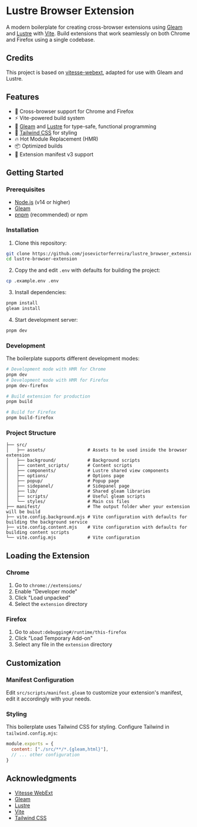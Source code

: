 # Lustre Browser Extension

A modern boilerplate for creating cross-browser extensions using [Gleam](https://gleam.run) and [Lustre](https://lustre.build) with [Vite](https://vitejs.dev). Build extensions that work seamlessly on both Chrome and Firefox using a single codebase.

## Credits

This project is based on [vitesse-webext](https://github.com/antfu/vitesse-webext), adapted for use with Gleam and Lustre.

## Features

- 🚀 Cross-browser support for Chrome and Firefox
- ⚡️ Vite-powered build system
- 🌟 [Gleam](https://gleam.run) and [Lustre](https://lustre.build) for type-safe, functional programming
- 🎨 [Tailwind CSS](https://tailwindcss.com) for styling
- 🔥 Hot Module Replacement (HMR)
- 📦 Optimized builds
- 🧩 Extension manifest v3 support

## Getting Started

### Prerequisites

- [Node.js](https://nodejs.org/) (v14 or higher)
- [Gleam](https://gleam.run/getting-started/installing/)
- [pnpm](https://pnpm.io/installation) (recommended) or npm

### Installation

1. Clone this repository:
```bash
git clone https://github.com/josevictorferreira/lustre_browser_extension.git
cd lustre-browser-extension
```

2. Copy the and edit `.env` with defaults for building the project:
```bash
cp .example.env .env
```

3. Install dependencies:
```bash
pnpm install
gleam install
```

4. Start development server:
```bash
pnpm dev
```

### Development

The boilerplate supports different development modes:

```bash
# Development mode with HMR for Chrome
pnpm dev
# Development mode with HMR for Firefox
pnpm dev-firefox

# Build extension for production
pnpm build

# Build for Firefox
pnpm build-firefox
```

### Project Structure

```
├── src/
│   ├── assets/                # Assets to be used inside the browser extension
│   ├── background/            # Background scripts
│   ├── content_scripts/       # Content scripts
│   ├── components/            # Lustre shared view components
│   ├── options/               # Options page
│   ├── popup/                 # Popup page
│   ├── sidepanel/             # Sidepanel page
│   ├── lib/                   # Shared gleam libraries
│   ├── scripts/               # Useful gleam scripts
│   └── styles/                # Main css files
├── manifest/                  # The output folder wher your extension will be build
├── vite.config.background.mjs # Vite configuration with defaults for building the background service
├── vite.config.content.mjs    # Vite configuration with defaults for building content scripts
└── vite.config.mjs            # Vite configuration
```

## Loading the Extension

### Chrome

1. Go to `chrome://extensions/`
2. Enable "Developer mode"
3. Click "Load unpacked"
4. Select the `extension` directory

### Firefox

1. Go to `about:debugging#/runtime/this-firefox`
2. Click "Load Temporary Add-on"
3. Select any file in the `extension` directory

## Customization

### Manifest Configuration

Edit `src/scripts/manifest.gleam` to customize your extension's manifest, edit it accordingly with your needs.

### Styling

This boilerplate uses Tailwind CSS for styling. Configure Tailwind in `tailwind.config.mjs`:

```javascript
module.exports = {
  content: ["./src/**/*.{gleam,html}"],
  // ... other configuration
}
```

## Acknowledgments

- [Vitesse WebExt](https://github.com/antfu/vitesse-webext)
- [Gleam](https://gleam.run)
- [Lustre](https://lustre.build)
- [Vite](https://vitejs.dev)
- [Tailwind CSS](https://tailwindcss.com)
